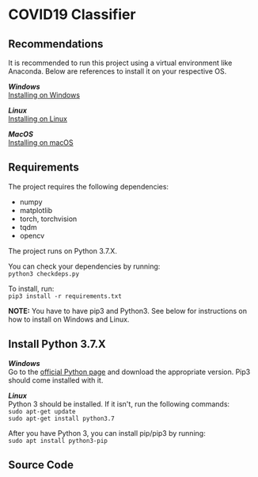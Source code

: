 # COVID19 Classifier

## Recommendations
It is recommended to run this project using a virtual environment like Anaconda. Below are references to install it on your respective OS.

***Windows***  
[Installing on Windows](https://docs.anaconda.com/anaconda/install/windows/)

***Linux***  
[Installing on Linux](https://docs.anaconda.com/anaconda/install/linux/)

***MacOS***  
[Installing on macOS](https://docs.anaconda.com/anaconda/install/mac-os/)

## Requirements
The project requires the following dependencies:
- numpy
- matplotlib
- torch, torchvision
- tqdm
- opencv

The project runs on Python 3.7.X.

You can check your dependencies by running:  
`python3 checkdeps.py`

To install, run:  
`pip3 install -r requirements.txt`

**NOTE:** You have to have pip3 and Python3. See below for instructions on how to install on Windows and Linux.

## Install Python 3.7.X
***Windows***  
Go to the [official Python page](https://www.python.org/downloads/) and download the appropriate version. Pip3 should come installed with it.

***Linux***  
Python 3 should be installed. If it isn't, run the following commands:  
`sudo apt-get update`  
`sudo apt-get install python3.7`

After you have Python 3, you can install pip/pip3 by running:  
`sudo apt install python3-pip`

## Source Code
